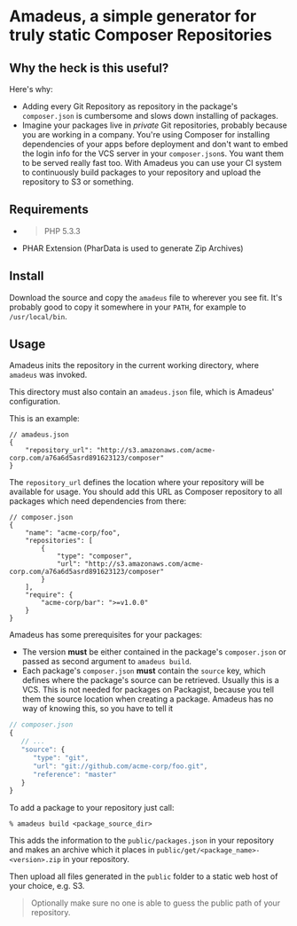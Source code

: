 # Amadeus, a simple generator for truly static Composer Repositories

## Why the heck is this useful?

Here's why:

 * Adding every Git Repository as repository in the package's
   `composer.json` is cumbersome and slows down installing of packages.
 * Imagine your packages live in _private_ Git repositories, probably
   because you are working in a company. You're using Composer for
   installing dependencies of your apps before deployment and don't want
   to embed the login info for the VCS server in your `composer.json`s.
   You want them to be served really fast too. With Amadeus you can use
   your CI system to continuously build packages to your repository and 
   upload the repository to S3 or something.

## Requirements

 * > PHP 5.3.3
 * PHAR Extension (PharData is used to generate Zip Archives)

## Install

Download the source and copy the `amadeus` file to wherever you
see fit. It's probably good to copy it somewhere in your `PATH`, 
for example to `/usr/local/bin`.

## Usage

Amadeus inits the repository in the current working directory,
where `amadeus` was invoked.

This directory must also contain an `amadeus.json` file, which is
Amadeus' configuration.

This is an example:

    // amadeus.json
    {
        "repository_url": "http://s3.amazonaws.com/acme-corp.com/a76a6d5asrd891623123/composer"
    }

The `repository_url` defines the location where your repository will be
available for usage. You should add this URL as Composer repository to
all packages which need dependencies from there:

    // composer.json
    {
        "name": "acme-corp/foo",
        "repositories": [
            {
                "type": "composer",
                "url": "http://s3.amazonaws.com/acme-corp.com/a76a6d5asrd891623123/composer"
            }
        ],
        "require": {
            "acme-corp/bar": ">=v1.0.0"
        }
    }

Amadeus has some prerequisites for your packages:

 * The version __must__ be either contained in the package's `composer.json`
   or passed as second argument to `amadeus build`.
 * Each package's `composer.json` __must__ contain the `source` key, which defines where
   the package's source can be retrieved. Usually this is a VCS.
   This is not needed for packages on Packagist, because you tell them
   the source location when creating a package. Amadeus has no way of
   knowing this, so you have to tell it

```javascript
// composer.json
{
   // ...
   "source": {
      "type": "git",
      "url": "git://github.com/acme-corp/foo.git",
      "reference": "master"
   }
}
```

To add a package to your repository just call:

    % amadeus build <package_source_dir>

This adds the information to the `public/packages.json` in your
repository and makes an archive which it places in
`public/get/<package_name>-<version>.zip` in your repository.

Then upload all files generated in the `public` folder to a static web
host of your choice, e.g. S3.

> Optionally make sure no one is able to guess the public path of
> your repository.

